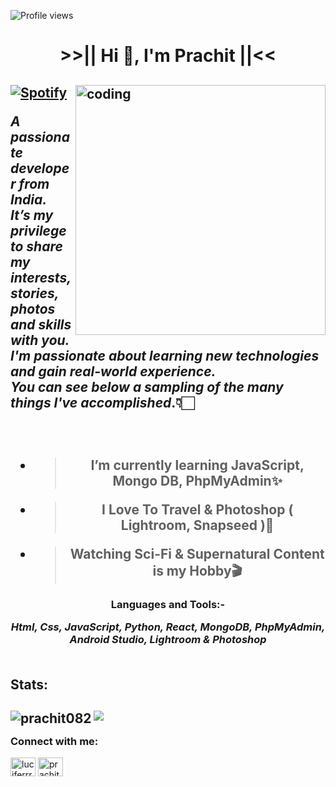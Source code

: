 ![Profile views](https://gpvc.arturio.dev/prachit082)

<h1 align="center"> >>|| Hi 👋, I'm Prachit ||<< </h1>

<h2 align="left">
 <img align="right" alt="coding" width="400" src="https://i.giphy.com/media/qgQUggAC3Pfv687qPC/giphy.webp">

 
[![Spotify](https://amrohann.vercel.app/api/spotify)](https://open.spotify.com/user/kgzfm4xv0udlhp30f5dhy2uci)
 
 ***A passionate developer from India.***
<br>
 ***It’s my privilege to share my interests, stories, photos and skills with you. I'm passionate about learning new technologies and gain real-world experience.***
<br>
 ***You can see below a sampling of the many things I've accomplished***.👇🏻
</h2>

<h2 align="center">
<br>
  
- > I’m currently learning **JavaScript, Mongo DB, PhpMyAdmin**✨

- > I Love To Travel & Photoshop ( Lightroom, Snapseed )📸

- > Watching Sci-Fi & Supernatural Content is my Hobby🎬
</h2>


<h3 align="center">Languages and Tools:-
<br>
 
***Html, Css, JavaScript, Python, React, MongoDB, PhpMyAdmin, Android Studio, Lightroom & Photoshop***
<br><br>
</h3>

<h2 align="left">Stats:
<h2 align="left"> 
 
![](https://github-readme-stats.vercel.app/api?username=prachit082&show_icons=true&theme=tokyonight&count_private=true)
<img align="left" src="https://github-readme-stats.vercel.app/api/top-langs?username=prachit082&show_icons=true&theme=radical&locale=en&layout=compact" alt="prachit082" /></h2>

<h3 align="left">Connect with me:</h3>
<p align="left">
<a href="https://instagram.com/luciferrrr.xo" target="blank"><img align="center" src="https://raw.githubusercontent.com/rahuldkjain/github-profile-readme-generator/master/src/images/icons/Social/instagram.svg" alt="luciferrrr.xo" height="30" width="40" /></a>
<a href="https://linkedin.com/in/prachit-pandit-b61145238/" target="blank"><img align="center" src="https://raw.githubusercontent.com/rahuldkjain/github-profile-readme-generator/master/src/images/icons/Social/linked-in-alt.svg" alt="prachit pandit" height="30" width="40" /></a>
</p>




